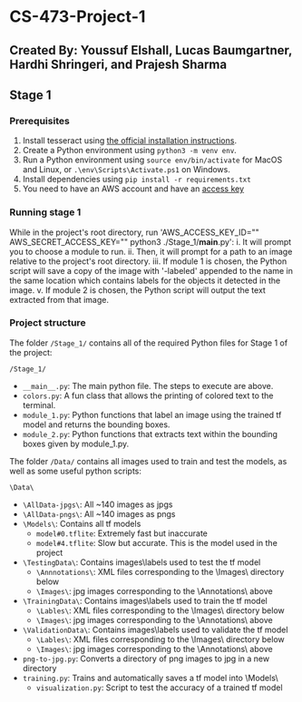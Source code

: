 # CS-473-Project-1
## Created By: Youssuf Elshall, Lucas Baumgartner, Hardhi Shringeri, and Prajesh Sharma
## Stage 1
### Prerequisites
1. Install tesseract using [the official installation instructions](https://tesseract-ocr.github.io/tessdoc/Installation.html).
2. Create a Python environment using `python3 -m venv env`.
3. Run a Python environment using `source env/bin/activate` for MacOS and Linux, or `.\env\Scripts\Activate.ps1` on Windows.
4. Install dependencies using `pip install -r requirements.txt`
5. You need to have an AWS account and have an [access key](https://docs.aws.amazon.com/general/latest/gr/aws-sec-cred-types.html#access-keys-about)
### Running stage 1
While in the project's root directory, run 'AWS_ACCESS_KEY_ID="" AWS_SECRET_ACCESS_KEY="" python3 ./Stage_1/__main__.py':
    i. It will prompt you to choose a module to run.
    ii. Then, it will prompt for a path to an image relative to the project's root directory.
    iii. If module 1 is chosen, the Python script will save a copy of the image with '-labeled' appended to the name in the same location which contains labels for the objects it detected in the image.
    v.  If module 2 is chosen, the Python script will output the text extracted from that image.

### Project structure
The folder `/Stage_1/` contains all of the required Python files for Stage 1 of the project:

`/Stage_1/`
- `__main__.py`: The main python file. The steps to execute are above.
- `colors.py`: A fun class that allows the printing of colored text to the terminal.
- `module_1.py`: Python functions that label an image using the trained tf model and returns the bounding boxes.
- `module_2.py`: Python functions that extracts text within the bounding boxes given by module_1.py.

The folder `/Data/` contains all images used to train and test the models, as well as some useful python scripts:

`\Data\`
- `\AllData-jpgs\`: All ~140 images as jpgs
- `\AllData-pngs\`: All ~140 images as pngs
- `\Models\`: Contains all tf models
    - `model#0.tflite`: Extremely fast but inaccurate
    - `model#4.tflite`: Slow but accurate. This is the model used in the project
- `\TestingData\`: Contains images\labels used to test the tf model
    - `\Annnotations\`: XML files corresponding to the \Images\ directory below
    - `\Images\`: jpg images corresponding to the \Annotations\ above
- `\TrainingData\`: Contains images\labels used to train the tf model
    - `\Lables\`: XML files corresponding to the \Images\ directory below
    - `\Images\`: jpg images corresponding to the \Annotations\ above
- `\ValidationData\`: Contains images\labels used to validate the tf model
    - `\Lables\`: XML files corresponding to the \Images\ directory below
    - `\Images\`: jpg images corresponding to the \Annotations\ above
- `png-to-jpg.py`: Converts a directory of png images to jpg in a new directory
- `training.py`: Trains and automatically saves a tf model into \Models\
    - `visualization.py`: Script to test the accuracy of a trained tf model
